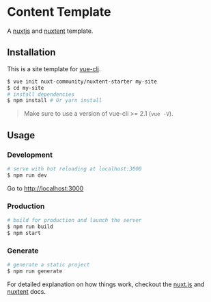 # Content Template

A [nuxtjs](https://github.com/nuxt/nuxt.js) and [nuxtent](https://github.com/nuxt-community/nuxtent) template.

## Installation

This is a site template for [vue-cli](https://github.com/vuejs/vue-cli).

``` bash
$ vue init nuxt-community/nuxtent-starter my-site
$ cd my-site
# install dependencies
$ npm install # Or yarn install
```

> Make sure to use a version of vue-cli >= 2.1 (`vue -V`).

## Usage

### Development

``` bash
# serve with hot reloading at localhost:3000
$ npm run dev
```

Go to [http://localhost:3000](http://localhost:3000)

### Production

``` bash
# build for production and launch the server
$ npm run build
$ npm start
```

### Generate

``` bash
# generate a static project
$ npm run generate
```

For detailed explanation on how things work, checkout the [nuxt.js](https://github.com/nuxt/nuxt.js) and [nuxtent](https://github.com/nuxt-community/nuxtent) docs.
